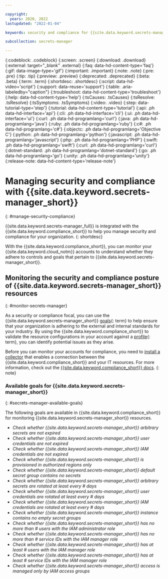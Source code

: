 ```yaml
---

copyright:
  years: 2020, 2022
lastupdated: "2022-01-04"

keywords: security and compliance for {{site.data.keyword.secrets-manager_short}}, security for {{site.data.keyword.secrets-manager_short}}, compliance for {{site.data.keyword.secrets-manager_short}},

subcollection: secrets-manager

---
```


{:codeblock: .codeblock}
{:screen: .screen}
{:download: .download}
{:external: target="_blank" .external}
{:faq: data-hd-content-type='faq'}
{:gif: data-image-type='gif'}
{:important: .important}
{:note: .note}
{:pre: .pre}
{:tip: .tip}
{:preview: .preview}
{:deprecated: .deprecated}
{:beta: .beta}
{:term: .term}
{:shortdesc: .shortdesc}
{:script: data-hd-video='script'}
{:support: data-reuse='support'}
{:table: .aria-labeledby="caption"}
{:troubleshoot: data-hd-content-type='troubleshoot'}
{:help: data-hd-content-type='help'}
{:tsCauses: .tsCauses}
{:tsResolve: .tsResolve}
{:tsSymptoms: .tsSymptoms}
{:video: .video}
{:step: data-tutorial-type='step'}
{:tutorial: data-hd-content-type='tutorial'}
{:api: .ph data-hd-interface='api'}
{:cli: .ph data-hd-interface='cli'}
{:ui: .ph data-hd-interface='ui'}
{:curl: .ph data-hd-programlang='curl'}
{:java: .ph data-hd-programlang='java'}
{:ruby: .ph data-hd-programlang='ruby'}
{:c#: .ph data-hd-programlang='c#'}
{:objectc: .ph data-hd-programlang='Objective C'}
{:python: .ph data-hd-programlang='python'}
{:javascript: .ph data-hd-programlang='javascript'}
{:php: .ph data-hd-programlang='PHP'}
{:swift: .ph data-hd-programlang='swift'}
{:curl: .ph data-hd-programlang='curl'}
{:dotnet-standard: .ph data-hd-programlang='dotnet-standard'}
{:go: .ph data-hd-programlang='go'}
{:unity: .ph data-hd-programlang='unity'}
{:release-note: data-hd-content-type='release-note'}

# Managing security and compliance with {{site.data.keyword.secrets-manager_short}}
{: #manage-security-compliance}

{{site.data.keyword.secrets-manager_full}} is integrated with the {{site.data.keyword.compliance_short}} to help you manage security and compliance for your organization.
{: shortdesc}

With the {{site.data.keyword.compliance_short}}, you can monitor your {{site.data.keyword.cloud_notm}} accounts to understand whether they adhere to controls and goals that pertain to {{site.data.keyword.secrets-manager_short}}.




## Monitoring the security and compliance posture of {{site.data.keyword.secrets-manager_short}} resources
{: #monitor-secrets-manager}

As a security or compliance focal, you can use the {{site.data.keyword.secrets-manager_short}} [goals](#x2117978){: term} to help ensure that your organization is adhering to the external and internal standards for your industry. By using the {{site.data.keyword.compliance_short}} to validate the resource configurations in your account against a [profile](#x2034950){: term}, you can identify potential issues as they arise.

Before you can monitor your accounts for compliance, you need to [install a collector](/docs/security-compliance?topic=security-compliance-collector) that enables a connection between the {{site.data.keyword.compliance_short}} and your IT resources. For more information, check out the [{{site.data.keyword.compliance_short}} docs](/docs/security-compliance?topic=security-compliance-getting-started).
{: note}

### Available goals for {{site.data.keyword.secrets-manager_short}}
{: #secrets-manager-available-goals}

The following goals are available in {{site.data.keyword.compliance_short}} for monitoring {{site.data.keyword.secrets-manager_short}} resources.

* *Check whether {{site.data.keyword.secrets-manager_short}} arbitrary secrets are not expired*
* *Check whether {{site.data.keyword.secrets-manager_short}} user credentials are not expired*
* *Check whether {{site.data.keyword.secrets-manager_short}} IAM credentials are not expired*
* *Check whether {{site.data.keyword.secrets-manager_short}} is provisioned in authorized regions only*
* *Check whether {{site.data.keyword.secrets-manager_short}} default secret group contains no secrets*
* *Check whether {{site.data.keyword.secrets-manager_short}} arbitrary secrets are rotated at least every # days*
* *Check whether {{site.data.keyword.secrets-manager_short}} user credentials are rotated at least every # days*
* *Check whether {{site.data.keyword.secrets-manager_short}} IAM credentials are rotated at least every # days*
* *Check whether {{site.data.keyword.secrets-manager_short}} instance contains no empty secret groups*
* *Check whether {{site.data.keyword.secrets-manager_short}} has no more than # users with the IAM administrator role*
* *Check whether {{site.data.keyword.secrets-manager_short}} has no more than # service IDs with the IAM manager role*
* *Check whether {{site.data.keyword.secrets-manager_short}} has at least # users with the IAM manager role*
* *Check whether {{site.data.keyword.secrets-manager_short}} has at least # service IDs with the IAM manager role*
* *Check whether {{site.data.keyword.secrets-manager_short}} access is managed only by IAM access groups*




